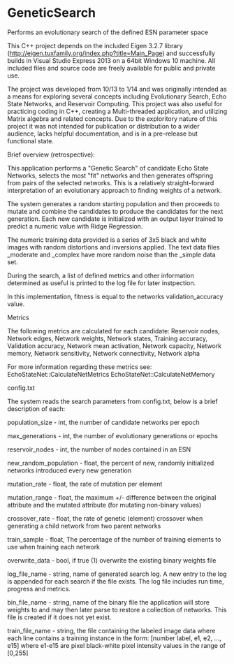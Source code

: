 # GeneticSearch
Performs an evolutionary search of the defined ESN parameter space

This C++ project depends on the included Eigen 3.2.7 library (http://eigen.tuxfamily.org/index.php?title=Main_Page) and successfully builds in Visual Studio Express 2013 on a 64bit Windows 10 machine. All included files and source code are freely available for public and private use.

The project was developed from 10/13 to 1/14 and was originally intended as a means for exploring several concepts including Evolutionary Search, Echo State Networks, and Reservoir Computing. This project was also useful for practicing coding in C++, creating a  Multi-threaded application, and utilizing Matrix algebra and related concepts. Due to the exploritory nature of this project it was not intended for publication or distribution to a wider audience, lacks helpful documentation, and is in a pre-release but functional state. 


Brief overview (retrospective):

This application performs a "Genetic Search" of candidate Echo State Networks, selects the most "fit" networks and then generates offspring from pairs of the selected networks. This is a relatively straight-forward interpretation of an evolutionary approach to finding weights of a network. 

The system generates a random starting population and then proceeds to mutate and combine the candidates to produce the candidates for the next generation. Each new candidate is  initialized with an output layer trained to predict a numeric value with Ridge Regression.

The numeric training data provided is a series of 3x5 black and white images with random distortions and inversions applied. The text data files _moderate and _complex have more random noise than the _simple data set.

During the search, a list of defined metrics and other information determined as useful is printed to the log file for later instpection.

In this implementation, fitness is equal to the networks validation_accuracy value.


Metrics

The following metrics are calculated for each candidate:
Reservoir nodes,
Network edges,
Network weights,
Network states,
Training accuracy,
Validation accuracy,
Network mean activation,
Network capacity,
Network memory,
Network sensitivity,
Network connectivity,
Network alpha

For more information regarding these metrics see: 
EchoStateNet::CalculateNetMetrics
EchoStateNet::CalculateNetMemory


config.txt

The system reads the search parameters from config.txt, below is a brief description of each:

population_size - int, the number of candidate networks per epoch

max_generations - int, the number of evolutionary generations or epochs

reservoir_nodes - int, the number of nodes contained in an ESN

new_random_population - float, the percent of new, randomly initialized networks introduced every new generation

mutation_rate - float, the rate of mutation per element

mutation_range - float, the maximum +/- difference between the original attribute and the mutated attribute (for mutating non-binary values)

crossover_rate - float, the rate of genetic (element) crossover when generating a child network from two parent networks

train_sample - float, The percentage of the number of training elements to use when training each network

overwrite_data - bool, if true (1) overwrite the existing binary weights file

log_file_name - string, name of generated search log. A new entry to the log is appended for each search if the file exists. The log file includes run time, progress and metrics.

bin_file_name - string, name of the binary file the application will store weights to and may then later parse to restore a collection of networks. This file is created if it does not yet exist.

train_file_name - string, the file containing the labeled image data where each line contains a training instance in the form: [number label, e1, e2, ..., e15]
where e1-e15 are pixel black-white pixel intensity values in the range of [0,255]




